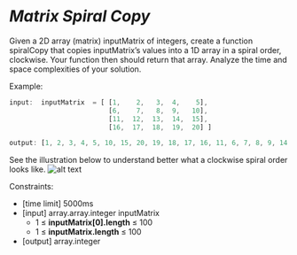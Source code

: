 _Matrix Spiral Copy_
====================

Given a 2D array (matrix) inputMatrix of integers, create a function spiralCopy that copies inputMatrix’s values into a 1D array in a spiral order, clockwise. Your function then should return that array. Analyze the time and space complexities of your solution.

Example:

```javascript
input:  inputMatrix  = [ [1,    2,   3,  4,    5],
                         [6,    7,   8,  9,   10],
                         [11,  12,  13,  14,  15],
                         [16,  17,  18,  19,  20] ]

output: [1, 2, 3, 4, 5, 10, 15, 20, 19, 18, 17, 16, 11, 6, 7, 8, 9, 14, 13, 12]
```

See the illustration below to understand better what a clockwise spiral order looks like.
![alt text](https://www.pramp.com/img/content/img06.png "Clockwise spiral order")

Constraints:
- [time limit] 5000ms
- [input] array.array.integer inputMatrix
    - 1 ≤ **inputMatrix[0].length** ≤ 100
    - 1 ≤ **inputMatrix.length** ≤ 100
- [output] array.integer

